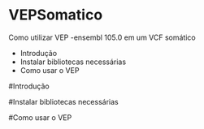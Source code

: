# VEPSomatico
Como utilizar VEP -ensembl 105.0 em um VCF somático


- Introdução
- Instalar bibliotecas necessárias
- Como usar o VEP


#Introdução


#Instalar bibliotecas necessárias


#Como usar o VEP
